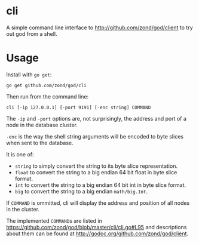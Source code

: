 cli
===

A simple command line interface to http://github.com/zond/god/client to try out god from a shell.

# Usage

Install with `go get`:

    go get github.com/zond/god/cli

Then run from the command line:

    cli [-ip 127.0.0.1] [-port 9191] [-enc string] COMMAND

The `-ip` and `-port` options are, not surprisingly, the address and port of a node in the database cluster.

`-enc` is the way the shell string arguments will be encoded to byte slices when sent to the database.

It is one of:

* `string` to simply convert the string to its byte slice representation.
* `float` to convert the string to a big endian 64 bit float in byte slice format.
* `int` to convert the string to a big endian 64 bit int in byte slice format.
* `big` to convert the string to a big endian `math/big.Int`.

If `COMMAND` is ommitted, cli will display the address and position of all nodes in the cluster.

The implemented `COMMAND`s are listed in https://github.com/zond/god/blob/master/cli/cli.go#L95 and descriptions about them can be found at http://godoc.org/github.com/zond/god/client.
